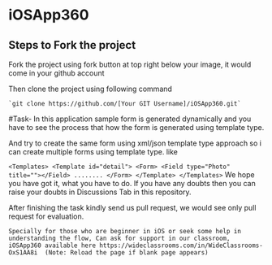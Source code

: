 # iOSApp360

## Steps to Fork the project 

Fork the project using fork button at top right below your image, it would come in your github account

Then clone the project using following command

    `git clone https://github.com/[Your GIT Username]/iOSApp360.git`

#Task-
In this application sample form is generated dynamically and you have to see the process that how the form is generated using template type.

And try to create the same form using xml/json template type approach so i can create multiple forms using template type.
like

` <Templates>
      <Template id="detail">
          <Form>
            <Field type="Photo" title=""></Field>
            ........
          </Form>
      </Template>
  </Templates>
`
We hope you have got it, what you have to do. If you have any doubts then you can raise your doubts in Discussions Tab in this repository.

After finishing the task kindly send us pull request, we would see only pull request for evaluation.

`Specially for those who are beginner in iOS or seek some help in understanding the flow, Can ask for support in our classroom, iOSApp360 available here https://wideclassrooms.com/in/WideClassrooms-OxS1AA8i  (Note: Reload the page if blank page appears) `
